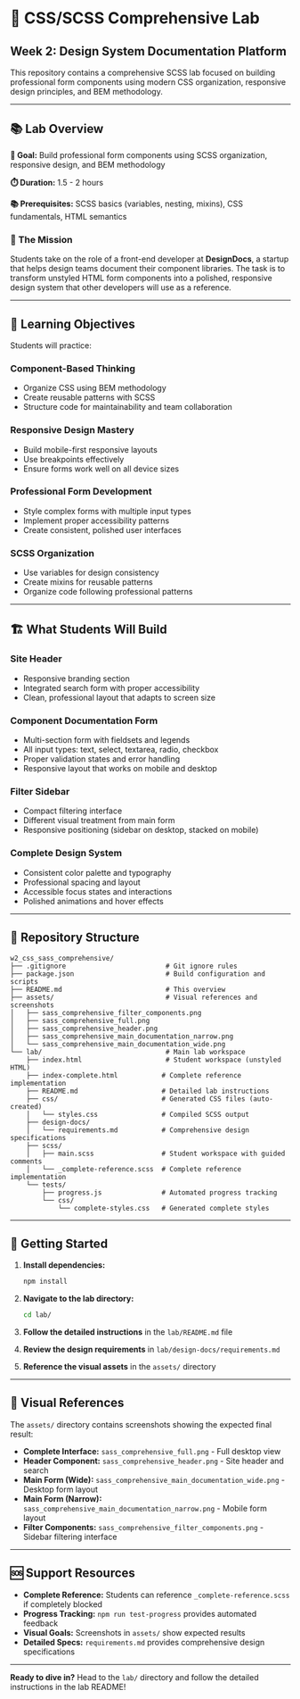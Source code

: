 # 🎨 CSS/SCSS Comprehensive Lab
## Week 2: Design System Documentation Platform

This repository contains a comprehensive SCSS lab focused on building professional form components using modern CSS organization, responsive design principles, and BEM methodology.

---

## 📚 Lab Overview

**🎯 Goal:** Build professional form components using SCSS organization, responsive design, and BEM methodology

**⏱️ Duration:** 1.5 - 2 hours

**📚 Prerequisites:** SCSS basics (variables, nesting, mixins), CSS fundamentals, HTML semantics

### 🌟 The Mission

Students take on the role of a front-end developer at **DesignDocs**, a startup that helps design teams document their component libraries. The task is to transform unstyled HTML form components into a polished, responsive design system that other developers will use as a reference.

---

## 🎯 Learning Objectives

Students will practice:

### **Component-Based Thinking**
- Organize CSS using BEM methodology
- Create reusable patterns with SCSS
- Structure code for maintainability and team collaboration

### **Responsive Design Mastery**
- Build mobile-first responsive layouts
- Use breakpoints effectively
- Ensure forms work well on all device sizes

### **Professional Form Development**
- Style complex forms with multiple input types
- Implement proper accessibility patterns
- Create consistent, polished user interfaces

### **SCSS Organization**
- Use variables for design consistency
- Create mixins for reusable patterns
- Organize code following professional patterns

---

## 🏗️ What Students Will Build

### **Site Header**
- Responsive branding section
- Integrated search form with proper accessibility
- Clean, professional layout that adapts to screen size

### **Component Documentation Form**
- Multi-section form with fieldsets and legends
- All input types: text, select, textarea, radio, checkbox
- Proper validation states and error handling
- Responsive layout that works on mobile and desktop

### **Filter Sidebar**
- Compact filtering interface
- Different visual treatment from main form
- Responsive positioning (sidebar on desktop, stacked on mobile)

### **Complete Design System**
- Consistent color palette and typography
- Professional spacing and layout
- Accessible focus states and interactions
- Polished animations and hover effects

---

## 📁 Repository Structure

```
w2_css_sass_comprehensive/
├── .gitignore                         # Git ignore rules
├── package.json                       # Build configuration and scripts
├── README.md                          # This overview
├── assets/                            # Visual references and screenshots
│   ├── sass_comprehensive_filter_components.png
│   ├── sass_comprehensive_full.png
│   ├── sass_comprehensive_header.png
│   ├── sass_comprehensive_main_documentation_narrow.png
│   └── sass_comprehensive_main_documentation_wide.png
└── lab/                               # Main lab workspace
    ├── index.html                     # Student workspace (unstyled HTML)
    ├── index-complete.html           # Complete reference implementation
    ├── README.md                     # Detailed lab instructions
    ├── css/                          # Generated CSS files (auto-created)
    │   └── styles.css                # Compiled SCSS output
    ├── design-docs/
    │   └── requirements.md           # Comprehensive design specifications
    ├── scss/
    │   ├── main.scss                 # Student workspace with guided comments
    │   └── _complete-reference.scss  # Complete reference implementation
    └── tests/
        ├── progress.js               # Automated progress tracking
        └── css/
            └── complete-styles.css   # Generated complete styles
```

---

## 🚀 Getting Started

1. **Install dependencies:**
   ```bash
   npm install
   ```

2. **Navigate to the lab directory:**
   ```bash
   cd lab/
   ```

3. **Follow the detailed instructions** in the `lab/README.md` file

4. **Review the design requirements** in `lab/design-docs/requirements.md`

5. **Reference the visual assets** in the `assets/` directory

---

## 🎨 Visual References

The `assets/` directory contains screenshots showing the expected final result:

- **Complete Interface:** `sass_comprehensive_full.png` - Full desktop view
- **Header Component:** `sass_comprehensive_header.png` - Site header and search
- **Main Form (Wide):** `sass_comprehensive_main_documentation_wide.png` - Desktop form layout
- **Main Form (Narrow):** `sass_comprehensive_main_documentation_narrow.png` - Mobile form layout
- **Filter Components:** `sass_comprehensive_filter_components.png` - Sidebar filtering interface

---

## 🆘 Support Resources

- **Complete Reference:** Students can reference `_complete-reference.scss` if completely blocked
- **Progress Tracking:** `npm run test-progress` provides automated feedback
- **Visual Goals:** Screenshots in `assets/` show expected results
- **Detailed Specs:** `requirements.md` provides comprehensive design specifications

---

**Ready to dive in?** Head to the `lab/` directory and follow the detailed instructions in the lab README!